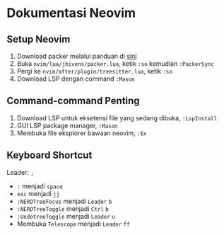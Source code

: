 # Dokumentasi Neovim
## Setup Neovim

 1. Download packer melalui panduan di [sini](https://github.com/wbthomason/packer.nvim)
 2. Buka `nvim/lua/jhivens/packer.lua`, ketik `:so` kemudian `:PackerSync`
 3. Pergi ke `nvim/after/plugin/treesitter.lua`, ketik `:so`
 4. Download LSP dengan command `:Mason`

## Command-command Penting
1. Download LSP untuk eksetensi file yang sedang dibuka, `:LspInstall`
2. GUI LSP package manager, `:Mason`
3. Membuka file eksplorer bawaan neovim, `:Ex`

## Keyboard Shortcut
Leader: `,`

- `:` menjadi `space`
- `esc` menjadi `jj`
- `:NERDTreeFocus` menjadi `Leader` `b`
- `:NERDTreeToggle` menjadi `Ctrl` `b`
- `:UndotreeToggle` menjadi `Leader` `u`
- Membuka `Telescope` menjadi `Leader` `ff`
